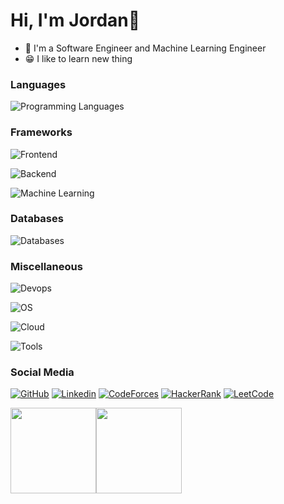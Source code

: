 # Hi, I'm Jordan👋
- 🤖 I'm a Software Engineer and Machine Learning Engineer
- 😁 I like to learn new thing

### Languages
![Programming Languages](https://skillicons.dev/icons?i=go,python,java,kotlin,javascript,typescript,html,css)

### Frameworks

![Frontend](https://skillicons.dev/icons?i=bootstrap,sass,react,tailwind,mui,next)

![Backend](https://skillicons.dev/icons?i=spring,nest,fastapi,flask,django)

![Machine Learning](https://skillicons.dev/icons?i=tensorflow,pytorch)

### Databases

![Databases](https://skillicons.dev/icons?i=postgres,mysql,sqlite,mongo,redis,elasticsearch,kafka,rabbitmq)

### Miscellaneous

![Devops](https://skillicons.dev/icons?i=docker,kubernetes,nginx,jenkins,grafana,prometheus,vite,maven,gradle)

![OS](https://skillicons.dev/icons?i=git,linux,debian,ubuntu)

![Cloud](https://skillicons.dev/icons?i=firebase,gcp,aws)

![Tools](https://skillicons.dev/icons?i=notion,postman,discord,vscode,idea,github,gitlab,obsidian)

### Social Media
[![GitHub](https://img.shields.io/badge/Github-100000?style=for-the-badge&logo=github&logoColor=white)](https://github.com/JordanMarcelino)
[![Linkedin](https://img.shields.io/badge/Linkedin-0077B5?style=for-the-badge&logo=linkedin&logoColor=white)](https://www.linkedin.com/in/jordan-marcelino)
[![CodeForces](https://img.shields.io/badge/Codeforces-445f9d?style=for-the-badge&logo=Codeforces&logoColor=white)](https://codeforces.com/profile/jordanbro)
[![HackerRank](https://img.shields.io/badge/-Hackerrank-2EC866?style=for-the-badge&logo=HackerRank&logoColor=white)](https://www.hackerrank.com/profile/Jordannn)
[![LeetCode](https://img.shields.io/badge/-LeetCode-FFA116?style=for-the-badge&logo=LeetCode&logoColor=black)](https://leetcode.com/u/jordannn/)

<a href="https://www.adamalston.com/"><img height="137px" src="https://github-readme-stats.vercel.app/api?username=JordanMarcelino&hide_title=true&hide_border=true&show_icons=true&include_all_commits=true&count_private=true&line_height=21&text_color=000&icon_color=000&bg_color=0,ea6161,ffc64d,fffc4d,52fa5a&theme=graywhite" /><!-- wi*quL3fcV --><img height="137px" src="https://github-readme-stats.vercel.app/api/top-langs/?username=JordanMarcelino&hide=html&hide_title=true&hide_border=true&layout=compact&langs_count=6&exclude_repo=comp426,Redventures-Movie-Quotes&text_color=000&icon_color=fff&bg_color=0,52fa5a,4dfcff,c64dff&theme=graywhite" /></a>
